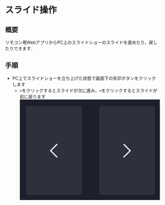 # スライド操作

## 概要

リモコン用WebアプリからPC上のスライドショーのスライドを進めたり，戻したりできます．

## 手順

- PC上でスライドショーを立ち上げた状態で画面下の矢印ボタンをクリックします
  - `>`をクリックするとスライドが次に進み，`<`をクリックするとスライドが前に戻ります
![スライド操作](../assets/slide_controll.png)
